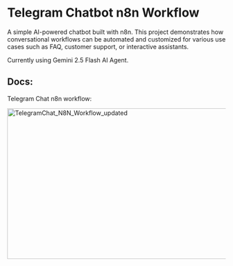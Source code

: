 # Telegram Chatbot n8n Workflow

A simple AI-powered chatbot built with n8n.
This project demonstrates how conversational workflows can be automated and customized for various use cases such as FAQ, customer support, or interactive assistants.

Currently using Gemini 2.5 Flash AI Agent.

## Docs:
Telegram Chat n8n workflow:

<img width="1200" height="348" alt="TelegramChat_N8N_Workflow_updated" src="https://github.com/user-attachments/assets/5a2ef93e-ce83-41e1-9c69-ee01cae91fe1" />
